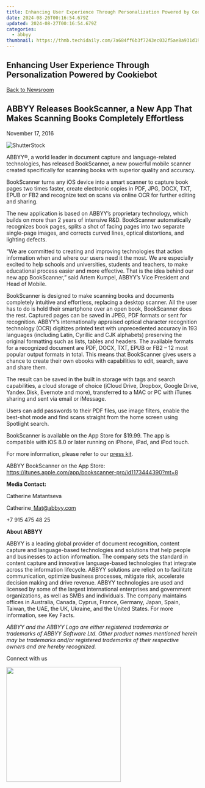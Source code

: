 ```yaml
---
title: Enhancing User Experience Through Personalization Powered by Cookiebot
date: 2024-08-26T00:16:54.679Z
updated: 2024-08-27T00:16:54.679Z
categories:
  - abbyy
thumbnail: https://thmb.techidaily.com/7a684ff6b3f7243ec032f5ae8a931d190264bae1e112796613965ade353d6f1f.png
---
```


## Enhancing User Experience Through Personalization Powered by Cookiebot

[Back to Newsroom](https://tools.techidaily.com/abbyy/products/)

## ABBYY Releases BookScanner, a New App That Makes Scanning Books Completely Effortless

November 17, 2016

![ShutterStock](https://content.abbyy.com/-/media/project/abbyy/abbyy/branchtemplates/shutterstock_1272462163_1296-x-729.jpg?h=729&iar=0&w=1296)

ABBYY®, a world leader in document capture and language-related technologies, has released BookScanner, a new powerful mobile scanner created specifically for scanning books with superior quality and accuracy.

BookScanner turns any iOS device into a smart scanner to capture book pages two times faster, create electronic copies in PDF, JPG, DOCX, TXT, EPUB or FB2 and recognize text on scans via online OCR for further editing and sharing.

The new application is based on ABBYY’s proprietary technology, which builds on more than 2 years of intensive R&D. BookScanner automatically recognizes book pages, splits a shot of facing pages into two separate single-page images, and corrects curved lines, optical distortions, and lighting defects.

“We are committed to creating and improving technologies that action information when and where our users need it the most. We are especially excited to help schools and universities, students and teachers, to make educational process easier and more effective. That is the idea behind our new app BookScanner,” said Artem Kumpel, ABBYY’s Vice President and Head of Mobile.

BookScanner is designed to make scanning books and documents completely intuitive and effortless, replacing a desktop scanner. All the user has to do is hold their smartphone over an open book, BookScanner does the rest. Captured pages can be saved in JPEG, PDF formats or sent for recognition. ABBYY’s internationally appraised optical character recognition technology (OCR) digitizes printed text with unprecedented accuracy in 193 languages (including Latin, Cyrillic and CJK alphabets) preserving the original formatting such as lists, tables and headers. The available formats for a recognized document are PDF, DOCX, TXT, EPUB or FB2 – 12 most popular output formats in total. This means that BookScanner gives users a chance to create their own ebooks with capabilities to edit, search, save and share them.

The result can be saved in the built in storage with tags and search capabilities, a cloud storage of choice (iCloud Drive, Dropbox, Google Drive, Yandex.Disk, Evernote and more), transferred to a MAC or PC with iTunes sharing and sent via email or iMessage.

Users can add passwords to their PDF files, use image filters, enable the best-shot mode and find scans straight from the home screen using Spotlight search.

BookScanner is available on the App Store for $19.99\. The app is compatible with iOS 8.0 or later running on iPhone, iPad, and iPod touch.

For more information, please refer to our [press kit](https://drive.google.com/open?id=0B7ldAh9VMcZSUnZlWmpwRHlYQ1k).

ABBYY BookScanner on the App Store: <https://itunes.apple.com/app/bookscanner-pro/id1173444390?mt=8>

**Media Contact:**

Catherine Matantseva

Catherine\_Mat@abbyy.com

+7 915 475 48 25

**About ABBYY**

ABBYY is a leading global provider of document recognition, content capture and language-based technologies and solutions that help people and businesses to action information. The company sets the standard in content capture and innovative language-based technologies that integrate across the information lifecycle. ABBYY solutions are relied on to facilitate communication, optimize business processes, mitigate risk, accelerate decision making and drive revenue. ABBYY technologies are used and licensed by some of the largest international enterprises and government organizations, as well as SMBs and individuals. The company maintains offices in Australia, Canada, Cyprus, France, Germany, Japan, Spain, Taiwan, the UAE, the UK, Ukraine, and the United States. For more information, see Key Facts.

_ABBYY and the ABBYY Logo are either registered trademarks or trademarks of ABBYY Software Ltd. Other product names mentioned herein may be trademarks and/or registered trademarks of their respective owners and are hereby recognized._

Connect with us

<ins class="adsbygoogle"
     style="display:block"
     data-ad-format="autorelaxed"
     data-ad-client="ca-pub-7571918770474297"
     data-ad-slot="1223367746"></ins>



<ins class="adsbygoogle"
     style="display:block"
     data-ad-client="ca-pub-7571918770474297"
     data-ad-slot="8358498916"
     data-ad-format="auto"
     data-full-width-responsive="true"></ins>

<!-- affiliate ads begin -->
<a href="https://natural-cycles.sjv.io/c/5597632/2072199/17885" target="_top" id="2072199"><img src="//a.impactradius-go.com/display-ad/17885-2072199" border="0" alt="" width="300" height="300"/></a><img height="0" width="0" src="https://imp.pxf.io/i/5597632/2072199/17885" style="position:absolute;visibility:hidden;" border="0" />
<!-- affiliate ads end -->

